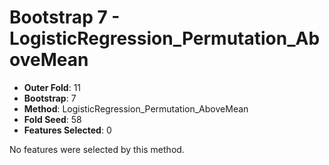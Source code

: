 # Bootstrap 7 - LogisticRegression_Permutation_AboveMean

- **Outer Fold**: 11
- **Bootstrap**: 7
- **Method**: LogisticRegression_Permutation_AboveMean
- **Fold Seed**: 58
- **Features Selected**: 0

No features were selected by this method.
